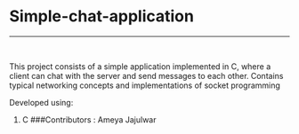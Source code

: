 <h1>Simple-chat-application</h1>
<hr>
<br>

This project consists of a simple application implemented in C, where 
a client can chat with the server and send messages to each other. Contains typical 
networking concepts and implementations of socket programming

Developed using:

1. C
###Contributors :
Ameya Jajulwar 

